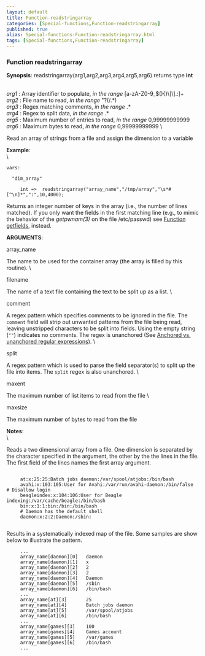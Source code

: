 ```yaml
---
layout: default
title: Function-readstringarray
categories: [Special-functions,Function-readstringarray]
published: true
alias: Special-functions-Function-readstringarray.html
tags: [Special-functions,Function-readstringarray]
---
```


### Function readstringarray

**Synopsis**: readstringarray(arg1,arg2,arg3,arg4,arg5,arg6) returns
type **int**

\
 *arg1* : Array identifier to populate, *in the range*
[a-zA-Z0-9\_\$(){}\\[\\].:]+ \
 *arg2* : File name to read, *in the range* "?(/.\*) \
 *arg3* : Regex matching comments, *in the range* .\* \
 *arg4* : Regex to split data, *in the range* .\* \
 *arg5* : Maximum number of entries to read, *in the range*
0,99999999999 \
 *arg6* : Maximum bytes to read, *in the range* 0,99999999999 \

Read an array of strings from a file and assign the dimension to a
variable

**Example**:\
 \

~~~~ {.verbatim}
vars:

  "dim_array" 

     int =>  readstringarray("array_name","/tmp/array","\s*#[^\n]*",":",10,4000);
~~~~

Returns an integer number of keys in the array (i.e., the number of
lines matched). If you only want the fields in the first matching line
(e.g., to mimic the behavior of the *getpwnam(3)* on the file
/etc/passwd) see [Function getfields](#Function-getfields), instead.

**ARGUMENTS**:

array\_name

The name to be used for the container array (the array is filled by this
routine). \

filename

The name of a text file containing the text to be split up as a list. \

comment

A regex pattern which specifies comments to be ignored in the file. The
`comment` field will strip out unwanted patterns from the file being
read, leaving unstripped characters to be split into fields. Using the
empty string (`""`) indicates no comments. The regex is unanchored (See
[Anchored vs. unanchored regular
expressions](#Anchored-vs_002e-unanchored-regular-expressions)). \

split

A regex pattern which is used to parse the field separator(s) to split
up the file into items. The `split` regex is also unanchored. \

maxent

The maximum number of list items to read from the file \

maxsize

The maximum number of bytes to read from the file

**Notes**:\
 \

Reads a two dimensional array from a file. One dimension is separated by
the character specified in the argument, the other by the the lines in
the file. The first field of the lines names the first array argument.

~~~~ {.smallexample}
     
     at:x:25:25:Batch jobs daemon:/var/spool/atjobs:/bin/bash
     avahi:x:103:105:User for Avahi:/var/run/avahi-daemon:/bin/false    # Disallow login
     beagleindex:x:104:106:User for Beagle indexing:/var/cache/beagle:/bin/bash
     bin:x:1:1:bin:/bin:/bin/bash
     # Daemon has the default shell
     daemon:x:2:2:Daemon:/sbin:
     
~~~~

Results in a systematically indexed map of the file. Some samples are
show below to illustrate the pattern.

~~~~ {.smallexample}
     ...
     array_name[daemon][0]   daemon
     array_name[daemon][1]   x
     array_name[daemon][2]   2
     array_name[daemon][3]   2
     array_name[daemon][4]   Daemon
     array_name[daemon][5]   /sbin
     array_name[daemon][6]   /bin/bash
     ...
     array_name[at][3]       25
     array_name[at][4]       Batch jobs daemon
     array_name[at][5]       /var/spool/atjobs
     array_name[at][6]       /bin/bash
     ...
     array_name[games][3]    100
     array_name[games][4]    Games account
     array_name[games][5]    /var/games
     array_name[games][6]    /bin/bash
     ...
     
~~~~
